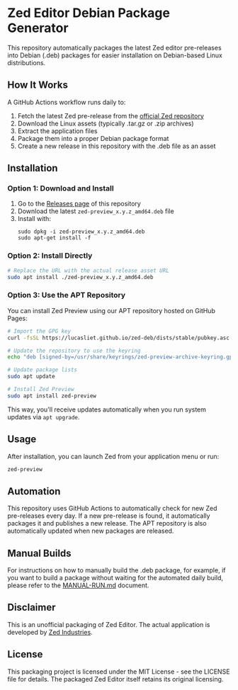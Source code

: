# Zed Editor Debian Package Generator

This repository automatically packages the latest Zed editor pre-releases into Debian (.deb) packages for easier installation on Debian-based Linux distributions.

## How It Works

A GitHub Actions workflow runs daily to:

1. Fetch the latest Zed pre-release from the [official Zed repository](https://github.com/zed-industries/zed)
2. Download the Linux assets (typically .tar.gz or .zip archives)
3. Extract the application files
4. Package them into a proper Debian package format
5. Create a new release in this repository with the .deb file as an asset

## Installation

### Option 1: Download and Install

1. Go to the [Releases page](../../releases) of this repository
2. Download the latest `zed-preview_x.y.z_amd64.deb` file
3. Install with:
   ```
   sudo dpkg -i zed-preview_x.y.z_amd64.deb
   sudo apt-get install -f
   ```

### Option 2: Install Directly

```bash
# Replace the URL with the actual release asset URL
sudo apt install ./zed-preview_x.y.z_amd64.deb
```

### Option 3: Use the APT Repository

You can install Zed Preview using our APT repository hosted on GitHub Pages:

```bash
# Import the GPG key
curl -fsSL https://lucasliet.github.io/zed-deb/dists/stable/pubkey.asc | sudo gpg --dearmor -o /usr/share/keyrings/zed-preview-archive-keyring.gpg

# Update the repository to use the keyring
echo "deb [signed-by=/usr/share/keyrings/zed-preview-archive-keyring.gpg] https://lucasliet.github.io/zed-deb stable main" | sudo tee /etc/apt/sources.list.d/zed-preview.list

# Update package lists
sudo apt update

# Install Zed Preview
sudo apt install zed-preview
```

This way, you'll receive updates automatically when you run system updates via `apt upgrade`.

## Usage

After installation, you can launch Zed from your application menu or run:

```bash
zed-preview
```

## Automation

This repository uses GitHub Actions to automatically check for new Zed pre-releases every day. If a new pre-release is found, it automatically packages it and publishes a new release. The APT repository is also automatically updated when new packages are released.

## Manual Builds

For instructions on how to manually build the .deb package, for example, if you want to build a package without waiting for the automated daily build, please refer to the [MANUAL-RUN.md](MANUAL-RUN.md) document.

## Disclaimer

This is an unofficial packaging of Zed Editor. The actual application is developed by [Zed Industries](https://github.com/zed-industries).

## License

This packaging project is licensed under the MIT License - see the LICENSE file for details. The packaged Zed Editor itself retains its original licensing.